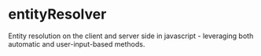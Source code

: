 # entityResolver
Entity resolution on the client and server side in javascript - leveraging both automatic and user-input-based methods.
